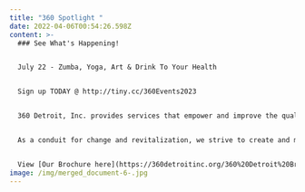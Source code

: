 ```yaml
---
title: "360 Spotlight "
date: 2022-04-06T00:54:26.598Z
content: >-
  ### See What's Happening!


  J﻿uly 22 - Zumba, Yoga, Art & Drink To Your Health


  Sign up TODAY @ http://tiny.cc/360Events2023


  360 Detroit, Inc. provides services that empower and improve the quality of life for individuals and families. We are dedicated to assisting people in becoming self-sufficient, anchored, stabilized and well-rounded community members.


  As a conduit for change and revitalization, we strive to create and maintain viable, safe communities within Detroit


  View [Our Brochure here](https://360detroitinc.org/360%20Detroit%20Brochure.pdf)!
image: /img/merged_document-6-.jpg
---
```

